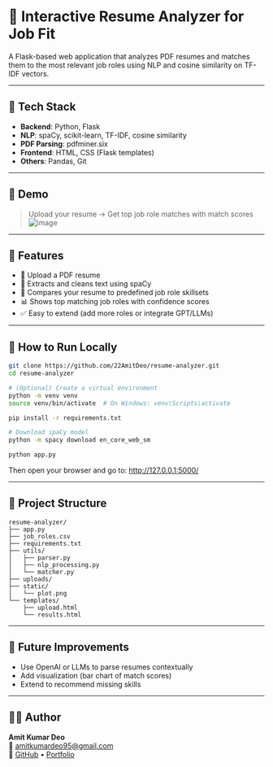 # 🎯 Interactive Resume Analyzer for Job Fit

A Flask-based web application that analyzes PDF resumes and matches them to the most relevant job roles using NLP and cosine similarity on TF-IDF vectors.

---

## 🧰 Tech Stack

- **Backend**: Python, Flask  
- **NLP**: spaCy, scikit-learn, TF-IDF, cosine similarity  
- **PDF Parsing**: pdfminer.six  
- **Frontend**: HTML, CSS (Flask templates)  
- **Others**: Pandas, Git

---

## 📸 Demo

> Upload your resume → Get top job role matches with match scores
> ![image](https://github.com/user-attachments/assets/05750e60-ba2b-4bad-ab4f-7aa35a5f9c0b)


---

## 🚀 Features

- 📄 Upload a PDF resume
- 🧠 Extracts and cleans text using spaCy
- 🧮 Compares your resume to predefined job role skillsets
- 📊 Shows top matching job roles with confidence scores
- ✅ Easy to extend (add more roles or integrate GPT/LLMs)

---

## 🔧 How to Run Locally

```bash
git clone https://github.com/22AmitDeo/resume-analyzer.git
cd resume-analyzer

# (Optional) Create a virtual environment
python -m venv venv
source venv/bin/activate  # On Windows: venv\Scripts\activate

pip install -r requirements.txt

# Download spaCy model
python -m spacy download en_core_web_sm

python app.py
```
Then open your browser and go to: http://127.0.0.1:5000/

---

## 📁 Project Structure

```
resume-analyzer/
├── app.py
├── job_roles.csv
├── requirements.txt
├── utils/
│   ├── parser.py
│   ├── nlp_processing.py
│   └── matcher.py
├── uploads/
├── static/
│   └── plot.png
└── templates/
    ├── upload.html
    └── results.html
```

---
## 📌 Future Improvements

- Use OpenAI or LLMs to parse resumes contextually
- Add visualization (bar chart of match scores)
- Extend to recommend missing skills

---

## 🧑‍💻 Author

**Amit Kumar Deo**  
📧 [amitkumardeo95@gmail.com](mailto:amitkumardeo95@gmail.com)  
🔗 [GitHub](https://github.com/22AmitDeo) • [Portfolio](https://www.datascienceportfol.io/amitkumardeo95)


